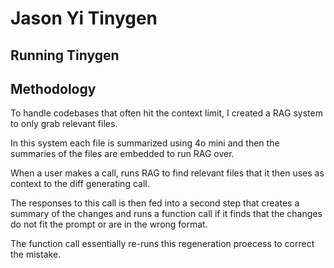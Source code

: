 # Jason Yi Tinygen

## Running Tinygen

## Methodology

To handle codebases that often hit the context limit, I created a RAG system to only grab relevant files.

In this system each file is summarized using 4o mini and then the summaries of the files are embedded to run RAG over.

When a user makes a call, runs RAG to find relevant files that it then uses as context to the diff generating call.

The responses to this call is then fed into a second step that creates a summary of the changes and runs a function call if it finds that the changes do not fit the prompt or are in the wrong format.

The function call essentially re-runs this regeneration proecess to correct the mistake.

